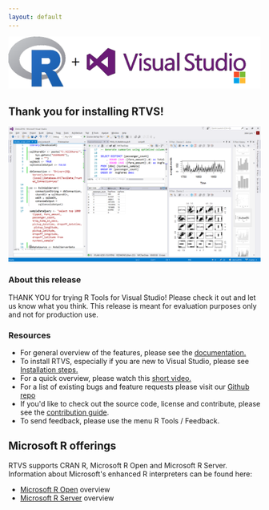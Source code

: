 ```yaml
---
layout: default
---
```

![R and VS](./media/r.plus.vs.png)

## Thank you for installing RTVS!

![RTVS Screenshot](media\installer_screenshot.png)

### About this release

THANK YOU for trying R Tools for Visual Studio! Please check it out and let us
know what you think. This release is meant for evaluation purposes only and not
for production use.

### Resources

* For general overview of the features, please see the
  [documentation.](./index.html)
* To install RTVS, especially if you are new to Visual Studio, please see
  [Installation steps.](./installation.html)
* For a quick overview, please watch this [short
  video.](https://www.youtube.com/watch?v=KPS0ytrt9SA)
* For a list of existing bugs and feature requests please visit our [Github
  repo](https://github.com/Microsoft/RTVS/issues)
* If you'd like to check out the source code, license and contribute, please see
  the [contribution
  guide](https://github.com/Microsoft/RTVS/blob/master/LICENSE).
* To send feedback, please use the menu R Tools / Feedback.

## Microsoft R offerings

RTVS supports CRAN R, Microsoft R Open and Microsoft R Server.  Information
about Microsoft's enhanced R interpreters can be found here:

* [Microsoft R Open](https://mran.revolutionanalytics.com/rro/) overview
* [Microsoft R
  Server](https://www.microsoft.com/en-us/server-cloud/products/r-server/)
  overview
